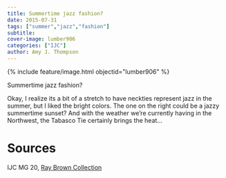 ```yaml
---
title: Summertime jazz fashion?
date: 2015-07-31
tags: ["summer","jazz","fashion"]
subtitle: 
cover-image: lumber906
categories: ["IJC"]
author: Amy J. Thompson
---
```


{% include feature/image.html objectid="lumber906" %}

Summertime jazz fashion?

Okay, I realize its a bit of a stretch to have neckties represent jazz in the summer, but I liked the bright colors.  The one on the right could be a jazzy summertime sunset?  And with the weather we’re currently having in the Northwest, the Tabasco Tie certainly brings the heat…

# Sources

IJC MG 20, [Ray Brown Collection](http://www.ijc.uidaho.edu/brown_ray/)